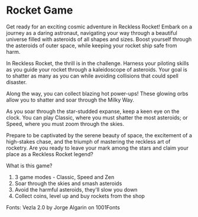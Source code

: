 # Rocket Game
Get ready for an exciting cosmic adventure in Reckless Rocket! Embark on a journey as a daring astronaut, navigating your way through a beautiful universe filled with asteroids of all shapes and sizes. Boost yourself through the asteroids of outer space, while keeping your rocket ship safe from harm.

In Reckless Rocket, the thrill is in the challenge. Harness your piloting skills as you guide your rocket through a kaleidoscope of asteroids. Your goal is to shatter as many as you can while avoiding collisions that could spell disaster. 

Along the way, you can collect blazing hot power-ups! These glowing orbs allow you to shatter and soar through the Milky Way.

As you soar through the star-studded expanse, keep a keen eye on the clock. You can play Classic, where you must shatter the most asteroids; or Speed, where you must zoom through the skies.

Prepare to be captivated by the serene beauty of space, the excitement of a high-stakes chase, and the triumph of mastering the reckless art of rocketry. Are you ready to leave your mark among the stars and claim your place as a Reckless Rocket legend?

What is this game?
1. 3 game modes - Classic, Speed and Zen
2. Soar through the skies and smash asteroids
3. Avoid the harmful asteroids, they'll slow you down
4. Collect coins, level up and buy rockets from the shop

Fonts: 
Vezla 2.0 by Jorge Algarin on 1001Fonts
